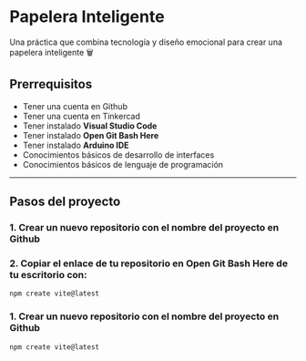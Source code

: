 # Papelera Inteligente

Una práctica que combina tecnología y diseño emocional para crear una papelera inteligente 🗑️

## Prerrequisitos

- Tener una cuenta en Github
- Tener una cuenta en Tinkercad
- Tener instalado **Visual Studio Code**
- Tener instalado **Open Git Bash Here**
- Tener instalado **Arduino IDE**
- Conocimientos básicos de desarrollo de interfaces 
- Conocimientos básicos de lenguaje de programación 

---

## Pasos del proyecto

### 1. Crear un nuevo repositorio con el nombre del proyecto en Github
### 2. Copiar el enlace de tu repositorio en **Open Git Bash Here** de tu escritorio con:

```npm create vite@latest```

### 1. Crear un nuevo repositorio con el nombre del proyecto en Github
```bash
npm create vite@latest


